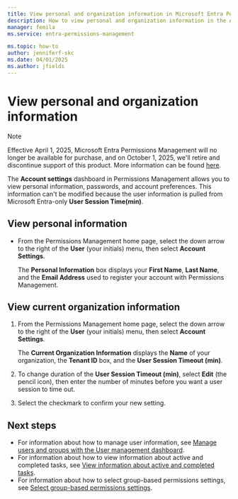 ```yaml
---
title: View personal and organization information in Microsoft Entra Permissions Management
description: How to view personal and organization information in the Account settings dashboard in Microsoft Entra Permissions Management.
manager: femila
ms.service: entra-permissions-management 

ms.topic: how-to
author: jenniferf-skc
ms.date: 04/01/2025
ms.author: jfields
---
```


# View personal and organization information

> [!NOTE]
> Effective April 1, 2025, Microsoft Entra Permissions Management will no longer be available for purchase, and on October 1, 2025, we'll retire and discontinue support of this product. More information can be found [here](aka.ms/MEPMretire).

The **Account settings** dashboard in Permissions Management allows you to view personal information, passwords, and account preferences.
This information can't be modified because the user information is pulled from Microsoft Entra-only **User Session Time(min)**.

## View personal information

- From the Permissions Management home page, select the down arrow to the right of the **User** (your initials) menu, then select **Account Settings**.

    The **Personal Information** box displays your **First Name**, **Last Name**, and the **Email Address** used to register your account with Permissions Management.

## View current organization information

1. From the Permissions Management home page, select the down arrow to the right of the **User** (your initials) menu, then select **Account Settings**.

    The **Current Organization Information** displays the **Name** of your organization, the **Tenant ID** box, and the **User Session Timeout (min)**.

1. To change duration of the **User Session Timeout (min)**, select **Edit** (the pencil icon), then enter the number of minutes before you want a user session to time out.
1. Select the checkmark to confirm your new setting.


## Next steps

- For information about how to manage user information, see [Manage users and groups with the User management dashboard](ui-user-management.md).
- For information about how to view information about active and completed tasks, see [View information about active and completed tasks](ui-tasks.md).
- For information about how to select group-based permissions settings, see [Select group-based permissions settings](how-to-create-group-based-permissions.md).
